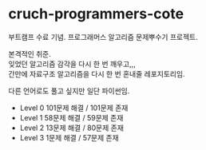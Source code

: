 # cruch-programmers-cote

부트캠프 수료 기념. 프로그래머스 알고리즘 문제뿌수기 프로젝트.

본격적인 취준.  
잊었던 알고리즘 감각을 다시 한 번 깨우고,,,  
간만에 자료구조 알고리즘을 다시 한 번 혼내줄 레포지토리임.

다른 언어로도 풀고 싶지만 일단 파이썬임.

- Level 0 101문제 해결 / 101문제 존재
- Level 1 58문제 해결 / 59문제 존재
- Level 2 13문제 해결 / 80문제 존재
- Level 3 1문제 해결 / 57문제 존재
